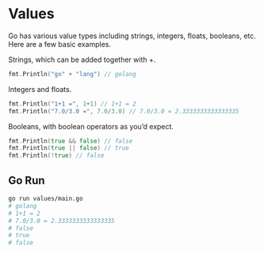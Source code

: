 # Values

Go has various value types including strings, integers, floats, booleans, etc. Here are a few basic examples.

Strings, which can be added together with +.

```go
fmt.Println("go" + "lang") // golang
```

Integers and floats.

```go
fmt.Println("1+1 =", 1+1) // 1+1 = 2
fmt.Println("7.0/3.0 =", 7.0/3.0) // 7.0/3.0 = 2.3333333333333335
```

Booleans, with boolean operators as you’d expect.

```go
fmt.Println(true && false) // false
fmt.Println(true || false) // true
fmt.Println(!true) // false
```

## Go Run

```sh
go run values/main.go
# golang
# 1+1 = 2
# 7.0/3.0 = 2.3333333333333335
# false
# true
# false
```
